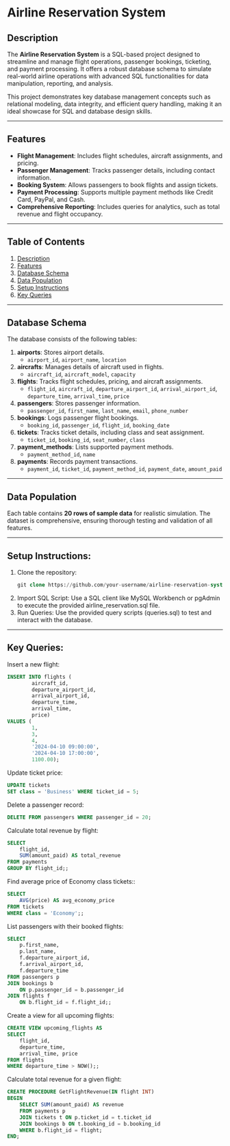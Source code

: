 # Airline Reservation System

## Description

The **Airline Reservation System** is a SQL-based project designed to streamline and manage flight operations, passenger bookings, ticketing, and payment processing. It offers a robust database schema to simulate real-world airline operations with advanced SQL functionalities for data manipulation, reporting, and analysis.

This project demonstrates key database management concepts such as relational modeling, data integrity, and efficient query handling, making it an ideal showcase for SQL and database design skills.

---

## Features

- **Flight Management**: Includes flight schedules, aircraft assignments, and pricing.
- **Passenger Management**: Tracks passenger details, including contact information.
- **Booking System**: Allows passengers to book flights and assign tickets.
- **Payment Processing**: Supports multiple payment methods like Credit Card, PayPal, and Cash.
- **Comprehensive Reporting**: Includes queries for analytics, such as total revenue and flight occupancy.

---

## Table of Contents

1. [Description](#description)
2. [Features](#features)
3. [Database Schema](#database-schema)
4. [Data Population](#data-population)
5. [Setup Instructions](#setup-instructions)
6. [Key Queries](#key-queries)


---

## Database Schema

The database consists of the following tables:

1. **airports**: Stores airport details.
   - `airport_id`, `airport_name`, `location`
2. **aircrafts**: Manages details of aircraft used in flights.
   - `aircraft_id`, `aircraft_model`, `capacity`
3. **flights**: Tracks flight schedules, pricing, and aircraft assignments.
   - `flight_id`, `aircraft_id`, `departure_airport_id`, `arrival_airport_id`, `departure_time`, `arrival_time`, `price`
4. **passengers**: Stores passenger information.
   - `passenger_id`, `first_name`, `last_name`, `email`, `phone_number`
5. **bookings**: Logs passenger flight bookings.
   - `booking_id`, `passenger_id`, `flight_id`, `booking_date`
6. **tickets**: Tracks ticket details, including class and seat assignment.
   - `ticket_id`, `booking_id`, `seat_number`, `class`
7. **payment_methods**: Lists supported payment methods.
   - `payment_method_id`, `name`
8. **payments**: Records payment transactions.
   - `payment_id`, `ticket_id`, `payment_method_id`, `payment_date`, `amount_paid`

---

## Data Population

Each table contains **20 rows of sample data** for realistic simulation. The dataset is comprehensive, ensuring thorough testing and validation of all features.

---

## Setup Instructions:
1. Clone the repository:
	```sql
	git clone https://github.com/your-username/airline-reservation-system.git
	```
2. Import SQL Script: Use a SQL client like MySQL Workbench or pgAdmin to execute the provided airline_reservation.sql file.
3. Run Queries: Use the provided query scripts (queries.sql) to test and interact with the database.

---

## Key Queries:

Insert a new flight:
```sql
INSERT INTO flights (
        aircraft_id, 
        departure_airport_id, 
        arrival_airport_id, 
        departure_time, 
        arrival_time, 
        price)
VALUES (
        1, 
        3, 
        4, 
        '2024-04-10 09:00:00', 
        '2024-04-10 17:00:00', 
        1100.00);

```

Update ticket price:
```sql
UPDATE tickets 
SET class = 'Business' WHERE ticket_id = 5;

```

Delete a passenger record:
```sql
DELETE FROM passengers WHERE passenger_id = 20;

```

Calculate total revenue by flight:
```sql
SELECT 
    flight_id, 
    SUM(amount_paid) AS total_revenue
FROM payments
GROUP BY flight_id;;

```

Find average price of Economy class tickets::
```sql
SELECT 
    AVG(price) AS avg_economy_price
FROM tickets
WHERE class = 'Economy';;

```

List passengers with their booked flights:
```sql
SELECT 
    p.first_name, 
    p.last_name, 
    f.departure_airport_id, 
    f.arrival_airport_id, 
    f.departure_time
FROM passengers p
JOIN bookings b 
    ON p.passenger_id = b.passenger_id
JOIN flights f 
    ON b.flight_id = f.flight_id;;

```


Create a view for all upcoming flights:
```sql
CREATE VIEW upcoming_flights AS
SELECT 
    flight_id, 
    departure_time, 
    arrival_time, price
FROM flights
WHERE departure_time > NOW();;

```

Calculate total revenue for a given flight:
```sql
CREATE PROCEDURE GetFlightRevenue(IN flight INT)
BEGIN
    SELECT SUM(amount_paid) AS revenue
    FROM payments p
    JOIN tickets t ON p.ticket_id = t.ticket_id
    JOIN bookings b ON t.booking_id = b.booking_id
    WHERE b.flight_id = flight;
END;

```
